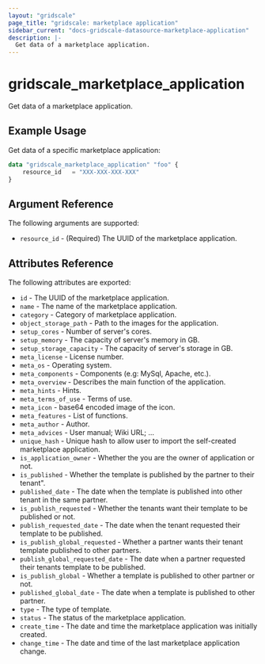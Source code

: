 ```yaml
---
layout: "gridscale"
page_title: "gridscale: marketplace application"
sidebar_current: "docs-gridscale-datasource-marketplace-application"
description: |-
  Get data of a marketplace application.
---
```


# gridscale_marketplace_application

Get data of a marketplace application.

## Example Usage

Get data of a specific marketplace application:

```terraform
data "gridscale_marketplace_application" "foo" {
	resource_id   = "XXX-XXX-XXX-XXX"
}
```
## Argument Reference

The following arguments are supported:

* `resource_id` - (Required) The UUID of the marketplace application.

## Attributes Reference

The following attributes are exported:

* `id` - The UUID of the marketplace application.
* `name` - The name of the marketplace application.
* `category` - Category of marketplace application.
* `object_storage_path` - Path to the images for the application.
* `setup_cores` - Number of server's cores.
* `setup_memory` - The capacity of server's memory in GB.
* `setup_storage_capacity` - The capacity of server's storage in GB.
* `meta_license` - License number.
* `meta_os` - Operating system.
* `meta_components` - Components (e.g: MySql, Apache, etc.).
* `meta_overview` - Describes the main function of the application.
* `meta_hints` - Hints.
* `meta_terms_of_use` - Terms of use.
* `meta_icon` - base64 encoded image of the icon.
* `meta_features` - List of functions.
* `meta_author` - Author.
* `meta_advices` - User manual; Wiki URL; ...
* `unique_hash` - Unique hash to allow user to import the self-created marketplace application.
* `is_application_owner` - Whether the you are the owner of application or not.
* `is_published` - Whether the template is published by the partner to their tenant".
* `published_date` - The date when the template is published into other tenant in the same partner.
* `is_publish_requested` - Whether the tenants want their template to be published or not.
* `publish_requested_date` - The date when the tenant requested their template to be published.
* `is_publish_global_requested` - Whether a partner wants their tenant template published to other partners.
* `publish_global_requested_date` - The date when a partner requested their tenants template to be published.
* `is_publish_global` - Whether a template is published to other partner or not.
* `published_global_date` - The date when a template is published to other partner.
* `type` - The type of template.
* `status` - The status of the marketplace application.
* `create_time` - The date and time the marketplace application was initially created.
* `change_time` - The date and time of the last marketplace application change.
